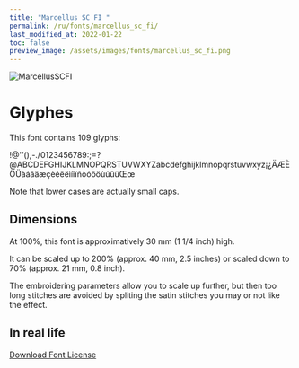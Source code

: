 ```yaml
---
title: "Marcellus SC FI "
permalink: /ru/fonts/marcellus_sc_fi/
last_modified_at: 2022-01-22
toc: false
preview_image: /assets/images/fonts/marcellus_sc_fi.png
---
```

![MarcellusSCFI](/assets/images/fonts/marcellus_sc_fi.png)

# Glyphes

This font contains 109 glyphs:
	
!@'’(),-./0123456789:;=?@ABCDEFGHIJKLMNOPQRSTUVWXYZabcdefghijklmnopqrstuvwxyz¡¿ÄÆÈÖÜàáâäæçèéêëìíîïñòóôöùúûüŒœ

Note that  lower cases are actually small caps.

## Dimensions

At 100%, this font is approximatively 30 mm (1 1/4 inch) high.

It can be scaled up to 200% (approx. 40 mm, 2.5 inches) or scaled down to 70% (approx. 21 mm, 0.8 inch).

The embroidering parameters allow you to scale up further, but then too long stitches are avoided by spliting the satin stitches you may or not like the effect.



## In real life


[Download Font License](https://github.com/inkstitch/inkstitch/tree/main/fonts/marcelusSC_FI/LICENSE)
